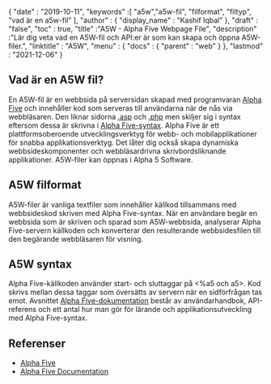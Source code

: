 {
  "date" : "2019-10-11",
  "keywords" :[ "a5w","a5w-fil", "filformat", "filtyp", "vad är en a5w-fil" ],
  "author" : {
    "display_name" : "Kashif Iqbal"
},
  "draft" : "false",
  "toc" : true,
  "title" :"A5W - Alpha Five Webpage File",
  "description" :"Lär dig veta vad en A5W-fil och API:er är som kan skapa och öppna A5W-filer.",
  "linktitle" : "A5W",
  "menu" : {
    "docs" : {
      "parent" : "web"
}
},
  "lastmod" : "2021-12-06"
}

## Vad är en A5W fil?

En A5W-fil är en webbsida på serversidan skapad med programvaran [Alpha Five](https://www.alphasoftware.com/) och innehåller kod som serveras till användarna när de nås via webbläsaren. Den liknar sidorna [.asp](/sv/web/asp/) och [.php](/sv/web/php/) men skiljer sig i syntax eftersom dessa är skrivna i [Alpha Five-syntax](https://documentation.alphasoftware.com/documentation/pages/GettingStarted/index.html). Alpha Five är ett plattformsoberoende utvecklingsverktyg för webb- och mobilapplikationer för snabba applikationsverktyg. Det låter dig också skapa dynamiska webbsideskomponenter och webbläsardrivna skrivbordsliknande applikationer. A5W-filer kan öppnas i Alpha 5 Software.

## A5W filformat

A5W-filer är vanliga textfiler som innehåller källkod tillsammans med webbsideskod skriven med Alpha Five-syntax. När en användare begär en webbsida som är skriven och sparad som A5W-webbsida, analyserar Alpha Five-servern källkoden och konverterar den resulterande webbsidesfilen till den begärande webbläsaren för visning.

## A5W syntax

Alpha Five-källkoden använder start- och sluttaggar på <%a5 och a5>. Kod skrivs mellan dessa taggar som översätts av servern när en sidförfrågan tas emot. Avsnittet [Alpha Five-dokumentation](https://documentation.alphasoftware.com/documentation/pages/index.html) består av användarhandbok, API-referens och ett antal hur man gör för lärande och applikationsutveckling med Alpha Five-syntax.

## Referenser

* [Alpha Five](https://www.alphasoftware.com/)
* [Alpha Five Documentation](https://documentation.alphasoftware.com/documentation/pages/index.html)

